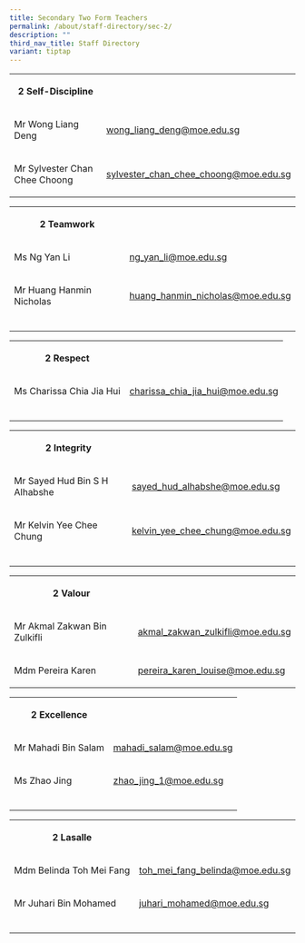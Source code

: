 ```yaml
---
title: Secondary Two Form Teachers
permalink: /about/staff-directory/sec-2/
description: ""
third_nav_title: Staff Directory
variant: tiptap
---
```

<table style="minWidth: 50px">
<colgroup>
<col>
<col>
</colgroup>
<tbody>
<tr>
<th rowspan="1" colspan="1">
<p>2 Self-Discipline</p>
</th>
<th rowspan="1" colspan="1">
<p></p>
</th>
</tr>
<tr>
<td rowspan="1" colspan="1">
<p>Mr Wong Liang Deng</p>
</td>
<td rowspan="1" colspan="1">
<p><a href="mailto:wong_liang_deng@moe.edu.sg" rel="noopener nofollow" target="_blank">wong_liang_deng@moe.edu.sg</a>
</p>
</td>
</tr>
<tr>
<td rowspan="1" colspan="1">
<p>Mr Sylvester Chan Chee Choong</p>
</td>
<td rowspan="1" colspan="1">
<p><a href="mailto:sylvester_chan_chee_choong@moe.edu.sg" rel="noopener nofollow" target="_blank">sylvester_chan_chee_choong@moe.edu.sg</a>
</p>
</td>
</tr>
</tbody>
</table>
<table style="minWidth: 50px">
<colgroup>
<col>
<col>
</colgroup>
<tbody>
<tr>
<th rowspan="1" colspan="1">
<p>2 Teamwork</p>
</th>
<th rowspan="1" colspan="1">
<p></p>
</th>
</tr>
<tr>
<td rowspan="1" colspan="1">
<p>Ms Ng Yan Li</p>
</td>
<td rowspan="1" colspan="1">
<p><a href="mailto:ng_yan_li@moe.edu.sg" rel="noopener nofollow" target="_blank">ng_yan_li@moe.edu.sg</a>
</p>
</td>
</tr>
<tr>
<td rowspan="1" colspan="1">
<p>Mr Huang Hanmin Nicholas</p>
</td>
<td rowspan="1" colspan="1">
<p><a href="mailto:huang_hanmin_nicholas@moe.edu.sg" rel="noopener nofollow" target="_blank">huang_hanmin_nicholas@moe.edu.sg</a>
</p>
</td>
</tr>
<tr>
<td rowspan="1" colspan="1">
<p></p>
</td>
<td rowspan="1" colspan="1">
<p></p>
</td>
</tr>
</tbody>
</table>
<table style="minWidth: 50px">
<colgroup>
<col>
<col>
</colgroup>
<tbody>
<tr>
<th rowspan="1" colspan="1">
<p>2 Respect</p>
</th>
<th rowspan="1" colspan="1">
<p></p>
</th>
</tr>
<tr>
<td rowspan="1" colspan="1">
<p>Ms Charissa Chia Jia Hui</p>
</td>
<td rowspan="1" colspan="1">
<p><a href="mailto:charissa_chia_jia_hui@moe.edu.sg" rel="noopener nofollow" target="_blank">charissa_chia_jia_hui@moe.edu.sg</a>
</p>
</td>
</tr>
<tr>
<td rowspan="1" colspan="1">
<p></p>
</td>
<td rowspan="1" colspan="1">
<p></p>
</td>
</tr>
</tbody>
</table>
<table style="minWidth: 50px">
<colgroup>
<col>
<col>
</colgroup>
<tbody>
<tr>
<th rowspan="1" colspan="1">
<p>2 Integrity</p>
</th>
<th rowspan="1" colspan="1">
<p></p>
</th>
</tr>
<tr>
<td rowspan="1" colspan="1">
<p>Mr Sayed Hud Bin S H Alhabshe</p>
</td>
<td rowspan="1" colspan="1">
<p><a href="mailto:sayed_hud_alhabshe@moe.edu.sg" rel="noopener nofollow" target="_blank">sayed_hud_alhabshe@moe.edu.sg</a>
</p>
</td>
</tr>
<tr>
<td rowspan="1" colspan="1">
<p>Mr Kelvin Yee Chee Chung</p>
</td>
<td rowspan="1" colspan="1">
<p><a href="mailto:kelvin_yee_chee_chung@moe.edu.sg" rel="noopener nofollow" target="_blank">kelvin_yee_chee_chung@moe.edu.sg</a>
</p>
</td>
</tr>
<tr>
<td rowspan="1" colspan="1">
<p></p>
</td>
<td rowspan="1" colspan="1">
<p></p>
</td>
</tr>
</tbody>
</table>
<table style="minWidth: 50px">
<colgroup>
<col>
<col>
</colgroup>
<tbody>
<tr>
<th rowspan="1" colspan="1">
<p>2 Valour</p>
</th>
<th rowspan="1" colspan="1">
<p></p>
</th>
</tr>
<tr>
<td rowspan="1" colspan="1">
<p>Mr Akmal Zakwan Bin Zulkifli</p>
</td>
<td rowspan="1" colspan="1">
<p><a href="mailto:akmal_zakwan_zulkifli@moe.edu.sg" rel="noopener nofollow" target="_blank">akmal_zakwan_zulkifli@moe.edu.sg</a>
</p>
</td>
</tr>
<tr>
<td rowspan="1" colspan="1">
<p>Mdm Pereira Karen</p>
</td>
<td rowspan="1" colspan="1">
<p><a href="mailto:pereira_karen_louise@moe.edu.sg" rel="noopener nofollow" target="_blank">pereira_karen_louise@moe.edu.sg</a>
</p>
</td>
</tr>
</tbody>
</table>
<table style="minWidth: 50px">
<colgroup>
<col>
<col>
</colgroup>
<tbody>
<tr>
<th rowspan="1" colspan="1">
<p>2 Excellence</p>
</th>
<th rowspan="1" colspan="1">
<p></p>
</th>
</tr>
<tr>
<td rowspan="1" colspan="1">
<p>Mr Mahadi Bin Salam</p>
</td>
<td rowspan="1" colspan="1">
<p><a href="mailto:mahadi_salam@moe.edu.sg" rel="noopener nofollow" target="_blank">mahadi_salam@moe.edu.sg</a>
</p>
</td>
</tr>
<tr>
<td rowspan="1" colspan="1">
<p>Ms Zhao Jing</p>
</td>
<td rowspan="1" colspan="1">
<p><a href="mailto:zhao_jing_1@moe.edu.sg" rel="noopener nofollow" target="_blank">zhao_jing_1@moe.edu.sg</a>
</p>
</td>
</tr>
<tr>
<td rowspan="1" colspan="1">
<p></p>
</td>
<td rowspan="1" colspan="1">
<p></p>
</td>
</tr>
</tbody>
</table>
<table style="minWidth: 50px">
<colgroup>
<col>
<col>
</colgroup>
<tbody>
<tr>
<th rowspan="1" colspan="1">
<p>2 Lasalle</p>
</th>
<th rowspan="1" colspan="1">
<p></p>
</th>
</tr>
<tr>
<td rowspan="1" colspan="1">
<p>Mdm Belinda Toh Mei Fang</p>
</td>
<td rowspan="1" colspan="1">
<p><a href="mailto:toh_mei_fang_belinda@moe.edu.sg" rel="noopener nofollow" target="_blank">toh_mei_fang_belinda@moe.edu.sg</a>
</p>
</td>
</tr>
<tr>
<td rowspan="1" colspan="1">
<p>Mr Juhari Bin Mohamed</p>
</td>
<td rowspan="1" colspan="1">
<p><a href="mailto:juhari_mohamed@moe.edu.sg" rel="noopener nofollow" target="_blank">juhari_mohamed@moe.edu.sg</a>
</p>
</td>
</tr>
<tr>
<td rowspan="1" colspan="1">
<p></p>
</td>
<td rowspan="1" colspan="1">
<p></p>
</td>
</tr>
</tbody>
</table>
<p></p>